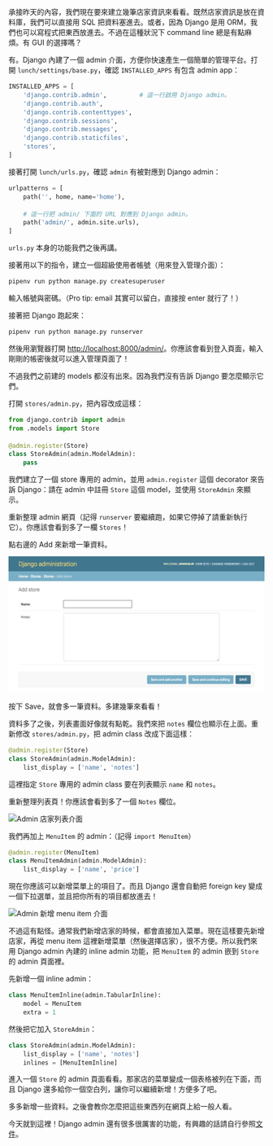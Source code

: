 承接昨天的內容，我們現在要來建立幾筆店家資訊來看看。既然店家資訊是放在資料庫，我們可以直接用 SQL 把資料塞進去。或者，因為 Django 是用 ORM，我們也可以寫程式把東西放進去。不過在這種狀況下 command line 總是有點麻煩。有 GUI 的選擇嗎？

有。Django 內建了一個 admin 介面，方便你快速產生一個簡單的管理平台。打開 `lunch/settings/base.py`，確認 `INSTALLED_APPS` 有包含 admin app：

```python
INSTALLED_APPS = [
    'django.contrib.admin',         # 這一行啟用 Django admin。
    'django.contrib.auth',
    'django.contrib.contenttypes',
    'django.contrib.sessions',
    'django.contrib.messages',
    'django.contrib.staticfiles',
    'stores',
]
```

接著打開 `lunch/urls.py`，確認 `admin` 有被對應到 Django admin：

```python
urlpatterns = [
    path('', home, name='home'),

    # 這一行把 admin/ 下面的 URL 對應到 Django admin。
    path('admin/', admin.site.urls),
]
```

`urls.py` 本身的功能我們之後再講。

接著用以下的指令，建立一個超級使用者帳號（用來登入管理介面）：

```bash
pipenv run python manage.py createsuperuser
```

輸入帳號與密碼。（Pro tip: email 其實可以留白，直接按 enter 就行了！）

接著把 Django 跑起來：

```bash
pipenv run python manage.py runserver
```

然後用瀏覽器打開 <http://localhost:8000/admin/>。你應該會看到登入頁面，輸入剛剛的帳密後就可以進入管理頁面了！

不過我們之前建的 models 都沒有出來。因為我們沒有告訴 Django 要怎麼顯示它們。

打開 `stores/admin.py`，把內容改成這樣：

```python
from django.contrib import admin
from .models import Store

@admin.register(Store)
class StoreAdmin(admin.ModelAdmin):
    pass
```

我們建立了一個 store 專用的 admin，並用 `admin.register` 這個 decorator 來告訴 Django：請在 admin 中註冊 `Store` 這個 model，並使用 `StoreAdmin` 來顯示。

重新整理 admin 網頁（記得 `runserver` 要繼續跑，如果它停掉了請重新執行它）。你應該會看到多了一欄 `Stores`！

點右邊的 Add 來新增一筆資料。

![Admin 新增 store 介面](assets/django-admin-add.png)

按下 Save，就會多一筆資料。多建幾筆來看看！

資料多了之後，列表畫面好像就有點乾。我們來把 `notes` 欄位也顯示在上面。重新修改 `stores/admin.py`，把 admin class 改成下面這樣：

```python
@admin.register(Store)
class StoreAdmin(admin.ModelAdmin):
    list_display = ['name', 'notes']
```

這裡指定 `Store` 專用的 admin class 要在列表顯示 `name` 和 `notes`。

重新整理列表頁！你應該會看到多了一個 `Notes` 欄位。

![Admin 店家列表介面](assets/django-admin-list.png)

我們再加上 `MenuItem` 的 admin：（記得 `import MenuItem`）

```python
@admin.register(MenuItem)
class MenuItemAdmin(admin.ModelAdmin):
    list_display = ['name', 'price']
```

現在你應該可以新增菜單上的項目了。而且 Django 還會自動把 foreign key 變成一個下拉選單，並且把你所有的項目都放進去！

![Admin 新增 menu item 介面](assets/django-admin-add-menu-item.png)

不過這有點怪。通常我們新增店家的時候，都會直接加入菜單。現在這樣要先新增店家，再從 menu item 這裡新增菜單（然後選擇店家），很不方便。所以我們來用 Django admin 內建的 inline admin 功能，把 `MenuItem` 的 admin 嵌到 `Store` 的 admin 頁面裡。

先新增一個 inline admin：

```python
class MenuItemInline(admin.TabularInline):
    model = MenuItem
    extra = 1
```

然後把它加入 `StoreAdmin`：

```python
class StoreAdmin(admin.ModelAdmin):
    list_display = ['name', 'notes']
    inlines = [MenuItemInline]
```

進入一個 `Store` 的 admin 頁面看看。那家店的菜單變成一個表格被列在下面，而且 Django 還多給你一個空白列，讓你可以繼續新增！方便多了吧。

多多新增一些資料。之後會教你怎麼把這些東西列在網頁上給一般人看。

今天就到這裡！Django admin 還有很多很厲害的功能，有興趣的話請自行參照[文件](https://docs.djangoproject.com/en/2.0/ref/contrib/admin/)。
